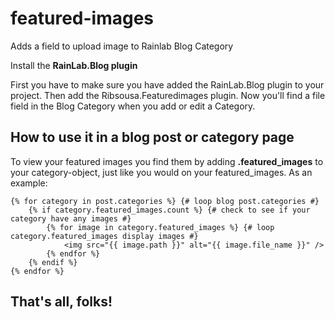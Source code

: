 # featured-images
Adds a field to upload image to Rainlab Blog Category


Install the **RainLab.Blog plugin**

First you have to make sure you have added the RainLab.Blog plugin to your project.
Then add the Ribsousa.Featuredimages plugin.
Now you'll find a file field in the Blog Category when you add or edit a Category.


## How to use it in a blog post or category page

To view your featured images you find them by adding **.featured_images** to your category-object, just like you would on your featured_images. As an example:

```twig
{% for category in post.categories %} {# loop blog post.categories #}
    {% if category.featured_images.count %} {# check to see if your category have any images #}
        {% for image in category.featured_images %} {# loop category.featured_images display images #}
            <img src="{{ image.path }}" alt="{{ image.file_name }}" />
        {% endfor %}
    {% endif %}
{% endfor %}
```

## That's all, folks!
